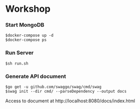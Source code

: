# Workshop

### Start MongoDB
```
$docker-compose up -d
$docker-compose ps
```

### Run Server
```
$sh run.sh
```


### Generate API document
```
$go get -u github.com/swaggo/swag/cmd/swag
$swag init --dir cmd/ --parseDependency --output docs
```

Access to document at http://localhost:8080/docs/index.html